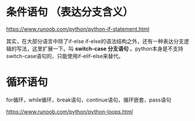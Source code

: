 # 条件语句 （表达分支含义）

<https://www.runoob.com/python/python-if-statement.html>

其实，在大部分语言中除了if-else if-else的语法结构之外，还有一种表达分支逻辑的写法，这里扩展一下。叫  **switch-case 分支语句** 。python本身是不支持switch-case语句的，只能使用if-elif-else来替代。

# 循环语句 

for循环，while循环，break语句，continue语句，循环嵌套，pass语句

<https://www.runoob.com/python/python-loops.html>